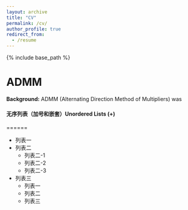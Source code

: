 ```yaml
---
layout: archive
title: "CV"
permalink: /cv/
author_profile: true
redirect_from:
  - /resume
---
```


{% include base_path %}


ADMM
======
**Background:** ADMM (Alternating Direction Method of Multipliers) was 


#### 无序列表（加号和嵌套）Unordered Lists (+)
======        
+ 列表一
+ 列表二
    + 列表二-1
    + 列表二-2
    + 列表二-3
+ 列表三
    * 列表一
    * 列表二
    * 列表三